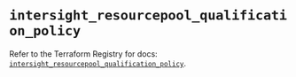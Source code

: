 # `intersight_resourcepool_qualification_policy`

Refer to the Terraform Registry for docs: [`intersight_resourcepool_qualification_policy`](https://registry.terraform.io/providers/ciscodevnet/intersight/1.0.71/docs/resources/resourcepool_qualification_policy).
